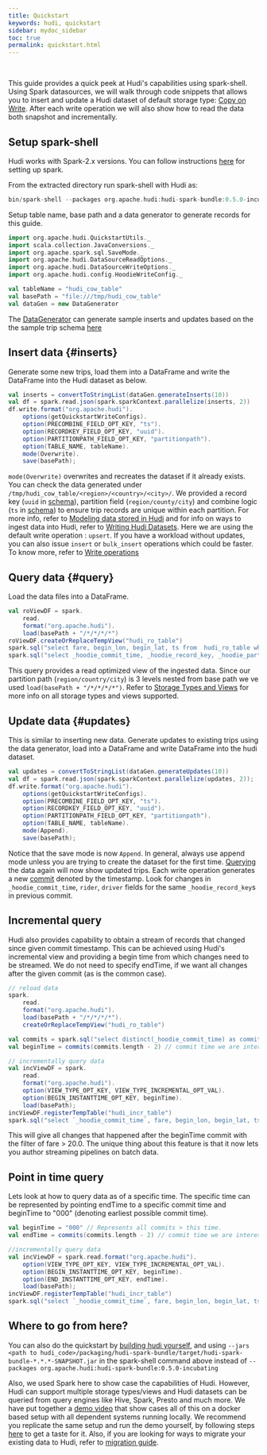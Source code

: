 ```yaml
---
title: Quickstart
keywords: hudi, quickstart
sidebar: mydoc_sidebar
toc: true
permalink: quickstart.html
---
```

<br/>

This guide provides a quick peek at Hudi's capabilities using spark-shell. Using Spark datasources, we will walk through 
code snippets that allows you to insert and update a Hudi dataset of default storage type: 
[Copy on Write](https://hudi.apache.org/concepts.html#copy-on-write-storage). 
After each write operation we will also show how to read the data both snapshot and incrementally.

## Setup spark-shell
Hudi works with Spark-2.x versions. You can follow instructions [here](https://spark.apache.org/downloads.html) for 
setting up spark. 

From the extracted directory run spark-shell with Hudi as:

```Scala
bin/spark-shell --packages org.apache.hudi:hudi-spark-bundle:0.5.0-incubating --conf 'spark.serializer=org.apache.spark.serializer.KryoSerializer'
```

Setup table name, base path and a data generator to generate records for this guide.

```Scala
import org.apache.hudi.QuickstartUtils._
import scala.collection.JavaConversions._
import org.apache.spark.sql.SaveMode._
import org.apache.hudi.DataSourceReadOptions._
import org.apache.hudi.DataSourceWriteOptions._
import org.apache.hudi.config.HoodieWriteConfig._

val tableName = "hudi_cow_table"
val basePath = "file:///tmp/hudi_cow_table"
val dataGen = new DataGenerator
```

The [DataGenerator](https://github.com/apache/incubator-hudi/blob/master/hudi-spark/src/main/java/org/apache/hudi/QuickstartUtils.java) 
can generate sample inserts and updates based on the the sample trip schema 
[here](https://github.com/apache/incubator-hudi/blob/master/hudi-spark/src/main/java/org/apache/hudi/QuickstartUtils.java#L57)


## Insert data {#inserts}
Generate some new trips, load them into a DataFrame and write the DataFrame into the Hudi dataset as below.

```Scala
val inserts = convertToStringList(dataGen.generateInserts(10))
val df = spark.read.json(spark.sparkContext.parallelize(inserts, 2))
df.write.format("org.apache.hudi").
    options(getQuickstartWriteConfigs).
    option(PRECOMBINE_FIELD_OPT_KEY, "ts").
    option(RECORDKEY_FIELD_OPT_KEY, "uuid").
    option(PARTITIONPATH_FIELD_OPT_KEY, "partitionpath").
    option(TABLE_NAME, tableName).
    mode(Overwrite).
    save(basePath);
``` 

`mode(Overwrite)` overwrites and recreates the dataset if it already exists.
You can check the data generated under `/tmp/hudi_cow_table/<region>/<country>/<city>/`. We provided a record key 
(`uuid` in [schema](#sample-schema)), partition field (`region/county/city`) and combine logic (`ts` in 
[schema](#sample-schema)) to ensure trip records are unique within each partition. For more info, refer to 
[Modeling data stored in Hudi](https://cwiki.apache.org/confluence/pages/viewpage.action?pageId=113709185#Frequentlyaskedquestions(FAQ)-HowdoImodelthedatastoredinHudi?)
and for info on ways to ingest data into Hudi, refer to [Writing Hudi Datasets](https://hudi.apache.org/writing_data.html).
Here we are using the default write operation : `upsert`. If you have a workload without updates, you can also issue 
`insert` or `bulk_insert` operations which could be faster. To know more, refer to 
[Write operations](https://hudi.apache.org/writing_data.html#write-operations)
 
## Query data {#query}
Load the data files into a DataFrame.
```Scala
val roViewDF = spark.
    read.
    format("org.apache.hudi").
    load(basePath + "/*/*/*/*")
roViewDF.createOrReplaceTempView("hudi_ro_table")
spark.sql("select fare, begin_lon, begin_lat, ts from  hudi_ro_table where fare > 20.0").show()
spark.sql("select _hoodie_commit_time, _hoodie_record_key, _hoodie_partition_path, rider, driver, fare from  hudi_ro_table").show()
```
This query provides a read optimized view of the ingested data. Since our partition path (`region/country/city`) is 3 levels nested 
from base path we ve used `load(basePath + "/*/*/*/*")`. 
Refer to [Storage Types and Views](https://hudi.apache.org/concepts.html#storage-types--views) for more info on all storage types and views supported.

## Update data {#updates}
This is similar to inserting new data. Generate updates to existing trips using the data generator, load into a DataFrame 
and write DataFrame into the hudi dataset.

```Scala
val updates = convertToStringList(dataGen.generateUpdates(10))
val df = spark.read.json(spark.sparkContext.parallelize(updates, 2));
df.write.format("org.apache.hudi").
    options(getQuickstartWriteConfigs).
    option(PRECOMBINE_FIELD_OPT_KEY, "ts").
    option(RECORDKEY_FIELD_OPT_KEY, "uuid").
    option(PARTITIONPATH_FIELD_OPT_KEY, "partitionpath").
    option(TABLE_NAME, tableName).
    mode(Append).
    save(basePath);
```

Notice that the save mode is now `Append`. In general, always use append mode unless you are trying to create the dataset for the first time.
[Querying](#query) the data again will now show updated trips. Each write operation generates a new [commit](http://hudi.incubator.apache.org/concepts.html) 
denoted by the timestamp. Look for changes in `_hoodie_commit_time`, `rider`, `driver` fields for the same `_hoodie_record_key`s in previous commit. 

## Incremental query

Hudi also provides capability to obtain a stream of records that changed since given commit timestamp. 
This can be achieved using Hudi's incremental view and providing a begin time from which changes need to be streamed. 
We do not need to specify endTime, if we want all changes after the given commit (as is the common case). 

```Scala
// reload data
spark.
    read.
    format("org.apache.hudi").
    load(basePath + "/*/*/*/*").
    createOrReplaceTempView("hudi_ro_table")

val commits = spark.sql("select distinct(_hoodie_commit_time) as commitTime from  hudi_ro_table order by commitTime").map(k => k.getString(0)).take(50)
val beginTime = commits(commits.length - 2) // commit time we are interested in

// incrementally query data
val incViewDF = spark.
    read.
    format("org.apache.hudi").
    option(VIEW_TYPE_OPT_KEY, VIEW_TYPE_INCREMENTAL_OPT_VAL).
    option(BEGIN_INSTANTTIME_OPT_KEY, beginTime).
    load(basePath);
incViewDF.registerTempTable("hudi_incr_table")
spark.sql("select `_hoodie_commit_time`, fare, begin_lon, begin_lat, ts from  hudi_incr_table where fare > 20.0").show()
``` 
This will give all changes that happened after the beginTime commit with the filter of fare > 20.0. The unique thing about this
feature is that it now lets you author streaming pipelines on batch data.

## Point in time query
Lets look at how to query data as of a specific time. The specific time can be represented by pointing endTime to a 
specific commit time and beginTime to "000" (denoting earliest possible commit time). 

```Scala
val beginTime = "000" // Represents all commits > this time.
val endTime = commits(commits.length - 2) // commit time we are interested in

//incrementally query data
val incViewDF = spark.read.format("org.apache.hudi").
    option(VIEW_TYPE_OPT_KEY, VIEW_TYPE_INCREMENTAL_OPT_VAL).
    option(BEGIN_INSTANTTIME_OPT_KEY, beginTime).
    option(END_INSTANTTIME_OPT_KEY, endTime).
    load(basePath);
incViewDF.registerTempTable("hudi_incr_table")
spark.sql("select `_hoodie_commit_time`, fare, begin_lon, begin_lat, ts from  hudi_incr_table where fare > 20.0").show()
``` 

## Where to go from here?
You can also do the quickstart by [building hudi yourself](https://github.com/apache/incubator-hudi#building-apache-hudi-from-source-building-hudi), 
and using `--jars <path to hudi_code>/packaging/hudi-spark-bundle/target/hudi-spark-bundle-*.*.*-SNAPSHOT.jar` in the spark-shell command above
instead of `--packages org.apache.hudi:hudi-spark-bundle:0.5.0-incubating`

Also, we used Spark here to show case the capabilities of Hudi. However, Hudi can support multiple storage types/views and 
Hudi datasets can be queried from query engines like Hive, Spark, Presto and much more. We have put together a 
[demo video](https://www.youtube.com/watch?v=VhNgUsxdrD0) that show cases all of this on a docker based setup with all 
dependent systems running locally. We recommend you replicate the same setup and run the demo yourself, by following 
steps [here](docker_demo.html) to get a taste for it. Also, if you are looking for ways to migrate your existing data 
to Hudi, refer to [migration guide](migration_guide.html). 
